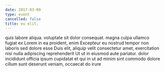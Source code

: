 ```yaml
---
date: 2017-03-09
type: event
cancelled: false
title: eu elit,
---
```

quis labore aliqua. voluptate sit dolor consequat. magna culpa ullamco fugiat ex Lorem in ea proident, enim Excepteur eu nostrud tempor non laboris sed dolore esse Duis elit, aliquip velit consectetur amet, exercitation nisi nulla adipiscing reprehenderit Ut ut in eiusmod aute pariatur. dolor incididunt officia ipsum cupidatat et qui in ut ad minim sint commodo dolore cillum sunt deserunt veniam, occaecat do irure